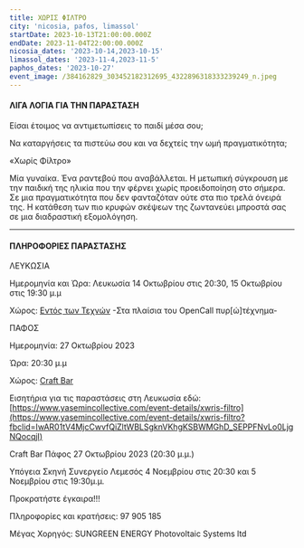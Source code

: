 ```yaml
---
title: ΧΩΡΙΣ ΦΙΛΤΡΟ
city: 'nicosia, pafos, limassol'
startDate: 2023-10-13T21:00:00.000Z
endDate: 2023-11-04T22:00:00.000Z
nicosia_dates: '2023-10-14,2023-10-15'
limassol_dates: '2023-11-4,2023-11-5'
paphos_dates: '2023-10-27'
event_image: /384162829_303452182312695_4322896318333239249_n.jpeg
---
```


#### ΛΙΓΑ ΛΟΓΙΑ ΓΙΑ ΤΗΝ ΠΑΡΑΣΤΑΣΗ

Είσαι έτοιμος να αντιμετωπίσεις το παιδί μέσα σου;

Να καταργήσεις τα πιστεύω σου και να δεχτείς την ωμή πραγματικότητα;

«Χωρίς Φίλτρο»

Μία γυναίκα. Ένα ραντεβού που αναβάλλεται.
Η μετωπική σύγκρουση με την παιδική της ηλικία που την φέρνει χωρίς προειδοποίηση στο σήμερα. Σε μια πραγματικότητα που δεν φανταζόταν ούτε στα πιο τρελά όνειρά της.
Η κατάθεση των πιο κρυφών σκέψεων της ζωντανεύει μπροστά σας σε μια διαδραστική εξομολόγηση.

***

#### ΠΛΗΡΟΦΟΡΙΕΣ ΠΑΡΑΣΤΑΣΗΣ

ΛΕΥΚΩΣΙΑ

Ημερομηνία και Ώρα: Λευκωσία  14 Οκτωβρίου στις 20:30, 15 Οκτωβρίου στις 19:30 μ.μ

Χώρος: [Εντός των Τεχνών](https://www.google.com/maps/place/Entos+twn+Texnwn/@35.1710478,33.3606709,17z/data=!3m1!4b1!4m6!3m5!1s0x14de176141421385:0xfca5cd3b0a2a5f5b!8m2!3d35.1710434!4d33.3632458!16s%2Fg%2F11rzpjfpd_?entry=ttu) 
-Στα πλαίσια του OpenCall πυρ\[ώ]τέχνημα-

ΠΑΦΟΣ

Ημερομηνία: 27 Οκτωβρίου 2023

Ώρα: 20:30 μ.μ

Χώρος: [Craft Bar](https://www.google.com/maps/place/Craft+Bar/@34.7779366,32.4187393,17z/data=!3m1!4b1!4m6!3m5!1s0x14e706f50a067719:0x70674902d6dea35!8m2!3d34.7779322!4d32.4213142!16s%2Fg%2F11g9j57gvt?entry=ttu)

Εισητήρια για τις παραστάσεις στη Λευκωσία εδώ: [https://www.yasemincollective.com/event-details/xwris-filtro](https://www.yasemincollective.com/event-details/xwris-filtro?fbclid=IwAR01tV4MjcCwvfQiZltWBLSgknVKhgKSBWMGhD_SEPPFNvLo0LjgNQocqjI)


Craft Bar Πάφος   27 Οκτωβρίου 2023 (20:30 μ.μ.)

Υπόγεια Σκηνή Συνεργείο Λεμεσός  4 Νοεμβρίου στις 20:30 και 5 Νοεμβρίου στις 19:30μ.μ.

Προκρατήστε έγκαιρα!!!

Πληροφορίες και κρατήσεις: 97 905 185 

 Μέγας Χορηγός: SUNGREEN ENERGY Photovoltaic Systems ltd
